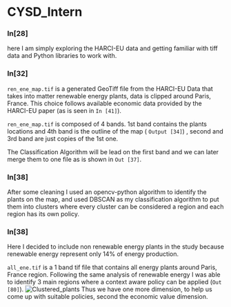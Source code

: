 # CYSD_Intern

### In[28]

here I am simply exploring the HARCI-EU data and getting familiar with tiff data and Python libraries to work with.

### In[32]

``ren_ene_map.tif`` is a generated GeoTiff file from the HARCI-EU Data that takes into matter renewable energy plants, data is clipped around Paris, France. This choice follows available economic data provided by the HARCI-EU paper (as is seen in ``In [41]``).

``ren_ene_map.tif`` is composed of 4 bands. 1st band contains the plants locations and 4th band is the outline of the map ( ``Output [34]``) , second and 3rd band are just copies of the 1st one.

The Classification Algorithm will be lead on the first band and we can later merge them to one file as is shown in ``Out [37]``.

### In[38]
After some cleaning I used an opencv-python algorithm to identify the plants on the map, and used DBSCAN as my classification algorithm to put them into clusters where every cluster can be considered a region and each region has its own policy.

### In[38]

Here I decided to include non renewable energy plants in the study because renewable energy represent only 14% of energy production.

``all_ene.tif`` is a 1 band tif file that contains all energy plants around Paris, France region. Following the same analysis of renewable energy I was able to identify 3 main regions where a context aware policy can be applied (``Out [80]``).
![Clustered_plants](https://user-images.githubusercontent.com/57152453/130466247-47cd77d7-eee6-4fa2-bd64-80d7b4419fc7.png)
Thus we have one more dimension, to help us come up with suitable policies, second the economic value dimension.



